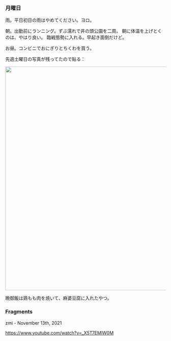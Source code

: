 ### 月曜日

雨。平日初日の雨はやめてください。ヨロ。

朝。出勤前にランニング。ずぶ濡れで井の頭公園を二周。
朝に体温を上げとくのは、やはり良い。
臨戦態勢に入れる。早起き面倒だけど。

お昼。コンビニでおにぎりとちくわを買う。

先週土曜日の写真が残ってたので貼る：

<img src="https://i.imgur.com/Jn0nn8n.jpg" width="700">

晩御飯は鶏もも肉を焼いて、麻婆豆腐に入れたやつ。

### Fragments

zmi - November 13th, 2021

https://www.youtube.com/watch?v=_X5T7EMlW0M